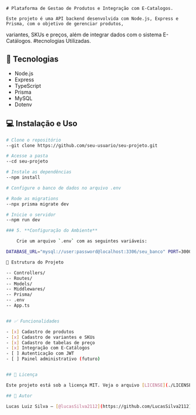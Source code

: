   	# Plataforma de Gestao de Produtos e Integração com E-Catalogos.

	Este projeto é uma API backend desenvolvida com Node.js, Express e Prisma, com o objetivo de gerenciar produtos,
 variantes, SKUs e preços, além de integrar dados com o sistema E-Catálogos.
	#tecnologias Utilizadas.

## 🚀 Tecnologias

- Node.js
- Express
- TypeScript
- Prisma
- MySQL
- Dotenv

## 💻 Instalação e Uso

```bash
# Clone o repositório
--git clone https://github.com/seu-usuario/seu-projeto.git

# Acesse a pasta
--cd seu-projeto

# Instale as dependências
--npm install

# Configure o banco de dados no arquivo .env

# Rode as migrations
--npx prisma migrate dev

# Inicie o servidor
--npm run dev

### 5. **Configuração do Ambiente**

	Crie um arquivo `.env` com as seguintes variáveis:

DATABASE_URL="mysql://user:password@localhost:3306/seu_banco" PORT=3000

📁 Estrutura do Projeto

-- Controllers/
-- Routes/
-- Models/
-- Middlewares/
-- Prisma/
-- .env
-- App.ts


## ✅ Funcionalidades

- [x] Cadastro de produtos
- [x] Cadastro de variantes e SKUs
- [x] Cadastro de tabelas de preço
- [x] Integração com E-Catálogos
- [ ] Autenticação com JWT
- [ ] Painel administrativo (futuro)


## 📝 Licença

Este projeto está sob a licença MIT. Veja o arquivo [LICENSE](./LICENSE) para mais detalhes.

## 👤 Autor

Lucas Luiz Silva — [@lucasSilva2112](https://github.com/LucasSilva2112).

